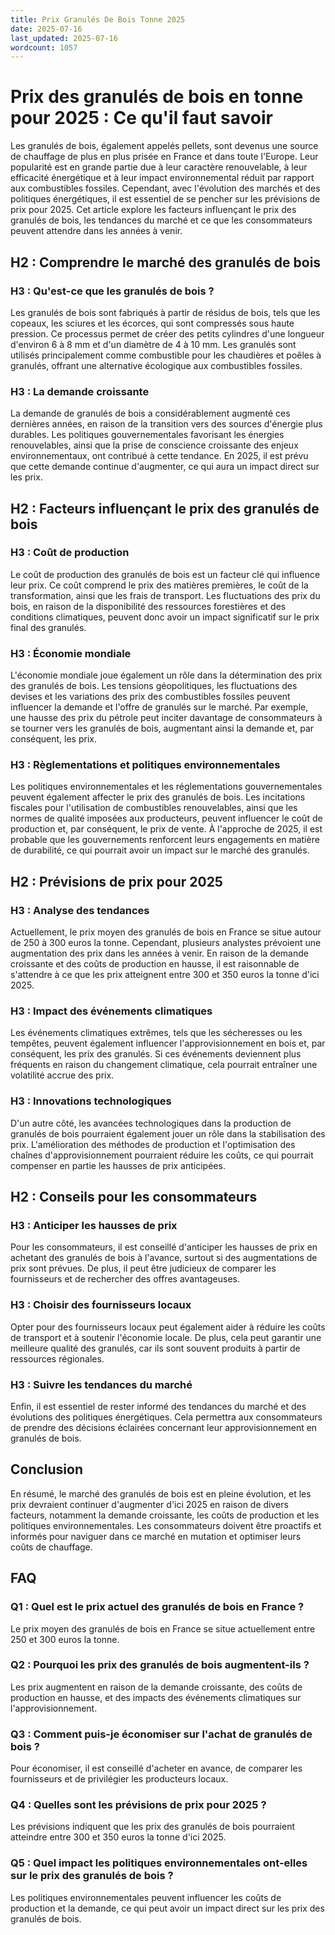 ```yaml
---
title: Prix Granulés De Bois Tonne 2025
date: 2025-07-16
last_updated: 2025-07-16
wordcount: 1057
---
```


# Prix des granulés de bois en tonne pour 2025 : Ce qu'il faut savoir

Les granulés de bois, également appelés pellets, sont devenus une source de chauffage de plus en plus prisée en France et dans toute l'Europe. Leur popularité est en grande partie due à leur caractère renouvelable, à leur efficacité énergétique et à leur impact environnemental réduit par rapport aux combustibles fossiles. Cependant, avec l'évolution des marchés et des politiques énergétiques, il est essentiel de se pencher sur les prévisions de prix pour 2025. Cet article explore les facteurs influençant le prix des granulés de bois, les tendances du marché et ce que les consommateurs peuvent attendre dans les années à venir.

## H2 : Comprendre le marché des granulés de bois

### H3 : Qu'est-ce que les granulés de bois ?

Les granulés de bois sont fabriqués à partir de résidus de bois, tels que les copeaux, les sciures et les écorces, qui sont compressés sous haute pression. Ce processus permet de créer des petits cylindres d'une longueur d'environ 6 à 8 mm et d'un diamètre de 4 à 10 mm. Les granulés sont utilisés principalement comme combustible pour les chaudières et poêles à granulés, offrant une alternative écologique aux combustibles fossiles.

### H3 : La demande croissante

La demande de granulés de bois a considérablement augmenté ces dernières années, en raison de la transition vers des sources d'énergie plus durables. Les politiques gouvernementales favorisant les énergies renouvelables, ainsi que la prise de conscience croissante des enjeux environnementaux, ont contribué à cette tendance. En 2025, il est prévu que cette demande continue d'augmenter, ce qui aura un impact direct sur les prix.

## H2 : Facteurs influençant le prix des granulés de bois

### H3 : Coût de production

Le coût de production des granulés de bois est un facteur clé qui influence leur prix. Ce coût comprend le prix des matières premières, le coût de la transformation, ainsi que les frais de transport. Les fluctuations des prix du bois, en raison de la disponibilité des ressources forestières et des conditions climatiques, peuvent donc avoir un impact significatif sur le prix final des granulés.

### H3 : Économie mondiale

L'économie mondiale joue également un rôle dans la détermination des prix des granulés de bois. Les tensions géopolitiques, les fluctuations des devises et les variations des prix des combustibles fossiles peuvent influencer la demande et l'offre de granulés sur le marché. Par exemple, une hausse des prix du pétrole peut inciter davantage de consommateurs à se tourner vers les granulés de bois, augmentant ainsi la demande et, par conséquent, les prix.

### H3 : Règlementations et politiques environnementales

Les politiques environnementales et les réglementations gouvernementales peuvent également affecter le prix des granulés de bois. Les incitations fiscales pour l'utilisation de combustibles renouvelables, ainsi que les normes de qualité imposées aux producteurs, peuvent influencer le coût de production et, par conséquent, le prix de vente. À l'approche de 2025, il est probable que les gouvernements renforcent leurs engagements en matière de durabilité, ce qui pourrait avoir un impact sur le marché des granulés.

## H2 : Prévisions de prix pour 2025

### H3 : Analyse des tendances

Actuellement, le prix moyen des granulés de bois en France se situe autour de 250 à 300 euros la tonne. Cependant, plusieurs analystes prévoient une augmentation des prix dans les années à venir. En raison de la demande croissante et des coûts de production en hausse, il est raisonnable de s'attendre à ce que les prix atteignent entre 300 et 350 euros la tonne d'ici 2025.

### H3 : Impact des événements climatiques

Les événements climatiques extrêmes, tels que les sécheresses ou les tempêtes, peuvent également influencer l'approvisionnement en bois et, par conséquent, les prix des granulés. Si ces événements deviennent plus fréquents en raison du changement climatique, cela pourrait entraîner une volatilité accrue des prix.

### H3 : Innovations technologiques

D'un autre côté, les avancées technologiques dans la production de granulés de bois pourraient également jouer un rôle dans la stabilisation des prix. L'amélioration des méthodes de production et l'optimisation des chaînes d'approvisionnement pourraient réduire les coûts, ce qui pourrait compenser en partie les hausses de prix anticipées.

## H2 : Conseils pour les consommateurs

### H3 : Anticiper les hausses de prix

Pour les consommateurs, il est conseillé d'anticiper les hausses de prix en achetant des granulés de bois à l'avance, surtout si des augmentations de prix sont prévues. De plus, il peut être judicieux de comparer les fournisseurs et de rechercher des offres avantageuses.

### H3 : Choisir des fournisseurs locaux

Opter pour des fournisseurs locaux peut également aider à réduire les coûts de transport et à soutenir l'économie locale. De plus, cela peut garantir une meilleure qualité des granulés, car ils sont souvent produits à partir de ressources régionales.

### H3 : Suivre les tendances du marché

Enfin, il est essentiel de rester informé des tendances du marché et des évolutions des politiques énergétiques. Cela permettra aux consommateurs de prendre des décisions éclairées concernant leur approvisionnement en granulés de bois.

## Conclusion

En résumé, le marché des granulés de bois est en pleine évolution, et les prix devraient continuer d'augmenter d'ici 2025 en raison de divers facteurs, notamment la demande croissante, les coûts de production et les politiques environnementales. Les consommateurs doivent être proactifs et informés pour naviguer dans ce marché en mutation et optimiser leurs coûts de chauffage.

## FAQ

### Q1 : Quel est le prix actuel des granulés de bois en France ?

Le prix moyen des granulés de bois en France se situe actuellement entre 250 et 300 euros la tonne.

### Q2 : Pourquoi les prix des granulés de bois augmentent-ils ?

Les prix augmentent en raison de la demande croissante, des coûts de production en hausse, et des impacts des événements climatiques sur l'approvisionnement.

### Q3 : Comment puis-je économiser sur l'achat de granulés de bois ?

Pour économiser, il est conseillé d'acheter en avance, de comparer les fournisseurs et de privilégier les producteurs locaux.

### Q4 : Quelles sont les prévisions de prix pour 2025 ?

Les prévisions indiquent que les prix des granulés de bois pourraient atteindre entre 300 et 350 euros la tonne d'ici 2025.

### Q5 : Quel impact les politiques environnementales ont-elles sur le prix des granulés de bois ?

Les politiques environnementales peuvent influencer les coûts de production et la demande, ce qui peut avoir un impact direct sur les prix des granulés de bois.